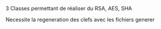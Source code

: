3 Classes permettant de réaliser du RSA, AES, SHA

Necessite la regeneration des clefs avec les fichiers generer
